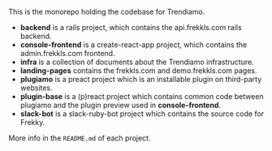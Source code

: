 This is the monorepo holding the codebase for Trendiamo.

- **backend** is a rails project, which contains the api.frekkls.com rails backend.
- **console-frontend** is a create-react-app project, which contains the admin.frekkls.com frontend.
- **infra** is a collection of documents about the Trendiamo infrastructure.
- **landing-pages** contains the frekkls.com and demo.frekkls.com pages.
- **plugiamo** is a preact project which is an installable plugin on third-party websites.
- **plugin-base** is a (p)react project which contains common code between plugiamo and the plugin preview used in **console-frontend**.
- **slack-bot** is a slack-ruby-bot project which contains the source code for Frekky.

More info in the `README.md` of each project.
